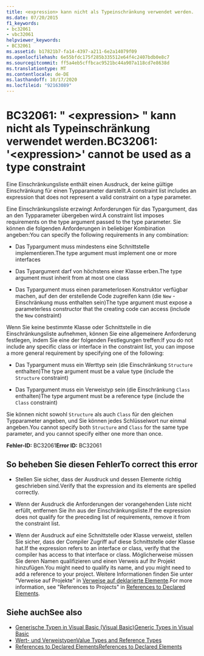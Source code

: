 ```yaml
---
title: <expression> kann nicht als Typeinschränkung verwendet werden.
ms.date: 07/20/2015
f1_keywords:
- bc32061
- vbc32061
helpviewer_keywords:
- BC32061
ms.assetid: b17821b7-fa14-4397-a211-6e2a14079f09
ms.openlocfilehash: 6e55bfdc175f285b335512e64f4c2407bdb0e8c7
ms.sourcegitcommit: ff5a4eb5cffbcac9521bc44a907a118cd7e8638d
ms.translationtype: MT
ms.contentlocale: de-DE
ms.lasthandoff: 10/17/2020
ms.locfileid: "92163089"
---
```

# <a name="bc32061-expression-cannot-be-used-as-a-type-constraint"></a><span data-ttu-id="1d2bc-102">BC32061: " \<expression> " kann nicht als Typeinschränkung verwendet werden.</span><span class="sxs-lookup"><span data-stu-id="1d2bc-102">BC32061: '\<expression>' cannot be used as a type constraint</span></span>

<span data-ttu-id="1d2bc-103">Eine Einschränkungsliste enthält einen Ausdruck, der keine gültige Einschränkung für einen Typparameter darstellt.</span><span class="sxs-lookup"><span data-stu-id="1d2bc-103">A constraint list includes an expression that does not represent a valid constraint on a type parameter.</span></span>

 <span data-ttu-id="1d2bc-104">Eine Einschränkungsliste erzwingt Anforderungen für das Typargument, das an den Typparameter übergeben wird.</span><span class="sxs-lookup"><span data-stu-id="1d2bc-104">A constraint list imposes requirements on the type argument passed to the type parameter.</span></span> <span data-ttu-id="1d2bc-105">Sie können die folgenden Anforderungen in beliebiger Kombination angeben:</span><span class="sxs-lookup"><span data-stu-id="1d2bc-105">You can specify the following requirements in any combination:</span></span>

- <span data-ttu-id="1d2bc-106">Das Typargument muss mindestens eine Schnittstelle implementieren.</span><span class="sxs-lookup"><span data-stu-id="1d2bc-106">The type argument must implement one or more interfaces</span></span>

- <span data-ttu-id="1d2bc-107">Das Typargument darf von höchstens einer Klasse erben.</span><span class="sxs-lookup"><span data-stu-id="1d2bc-107">The type argument must inherit from at most one class</span></span>

- <span data-ttu-id="1d2bc-108">Das Typargument muss einen parameterlosen Konstruktor verfügbar machen, auf den der erstellende Code zugreifen kann (die `New` -Einschränkung muss enthalten sein)</span><span class="sxs-lookup"><span data-stu-id="1d2bc-108">The type argument must expose a parameterless constructor that the creating code can access (include the `New` constraint)</span></span>

 <span data-ttu-id="1d2bc-109">Wenn Sie keine bestimmte Klasse oder Schnittstelle in die Einschränkungsliste aufnehmen, können Sie eine allgemeinere Anforderung festlegen, indem Sie eine der folgenden Festlegungen treffen:</span><span class="sxs-lookup"><span data-stu-id="1d2bc-109">If you do not include any specific class or interface in the constraint list, you can impose a more general requirement by specifying one of the following:</span></span>

- <span data-ttu-id="1d2bc-110">Das Typargument muss ein Werttyp sein (die Einschränkung `Structure` enthalten)</span><span class="sxs-lookup"><span data-stu-id="1d2bc-110">The type argument must be a value type (include the `Structure` constraint)</span></span>

- <span data-ttu-id="1d2bc-111">Das Typargument muss ein Verweistyp sein (die Einschränkung `Class` enthalten)</span><span class="sxs-lookup"><span data-stu-id="1d2bc-111">The type argument must be a reference type (include the `Class` constraint)</span></span>

 <span data-ttu-id="1d2bc-112">Sie können nicht sowohl `Structure` als auch `Class` für den gleichen Typparameter angeben, und Sie können jedes Schlüsselwort nur einmal angeben.</span><span class="sxs-lookup"><span data-stu-id="1d2bc-112">You cannot specify both `Structure` and `Class` for the same type parameter, and you cannot specify either one more than once.</span></span>

 <span data-ttu-id="1d2bc-113">**Fehler-ID:** BC32061</span><span class="sxs-lookup"><span data-stu-id="1d2bc-113">**Error ID:** BC32061</span></span>

## <a name="to-correct-this-error"></a><span data-ttu-id="1d2bc-114">So beheben Sie diesen Fehler</span><span class="sxs-lookup"><span data-stu-id="1d2bc-114">To correct this error</span></span>

- <span data-ttu-id="1d2bc-115">Stellen Sie sicher, dass der Ausdruck und dessen Elemente richtig geschrieben sind.</span><span class="sxs-lookup"><span data-stu-id="1d2bc-115">Verify that the expression and its elements are spelled correctly.</span></span>

- <span data-ttu-id="1d2bc-116">Wenn der Ausdruck die Anforderungen der vorangehenden Liste nicht erfüllt, entfernen Sie ihn aus der Einschränkungsliste.</span><span class="sxs-lookup"><span data-stu-id="1d2bc-116">If the expression does not qualify for the preceding list of requirements, remove it from the constraint list.</span></span>

- <span data-ttu-id="1d2bc-117">Wenn der Ausdruck auf eine Schnittstelle oder Klasse verweist, stellen Sie sicher, dass der Compiler Zugriff auf diese Schnittstelle oder Klasse hat.</span><span class="sxs-lookup"><span data-stu-id="1d2bc-117">If the expression refers to an interface or class, verify that the compiler has access to that interface or class.</span></span> <span data-ttu-id="1d2bc-118">Möglicherweise müssen Sie deren Namen qualifizieren und einen Verweis auf Ihr Projekt hinzufügen.</span><span class="sxs-lookup"><span data-stu-id="1d2bc-118">You might need to qualify its name, and you might need to add a reference to your project.</span></span> <span data-ttu-id="1d2bc-119">Weitere Informationen finden Sie unter "Verweise auf Projekte" in [Verweise auf deklarierte Elemente](../../programming-guide/language-features/declared-elements/references-to-declared-elements.md).</span><span class="sxs-lookup"><span data-stu-id="1d2bc-119">For more information, see "References to Projects" in [References to Declared Elements](../../programming-guide/language-features/declared-elements/references-to-declared-elements.md).</span></span>

## <a name="see-also"></a><span data-ttu-id="1d2bc-120">Siehe auch</span><span class="sxs-lookup"><span data-stu-id="1d2bc-120">See also</span></span>

- [<span data-ttu-id="1d2bc-121">Generische Typen in Visual Basic (Visual Basic)</span><span class="sxs-lookup"><span data-stu-id="1d2bc-121">Generic Types in Visual Basic</span></span>](../../programming-guide/language-features/data-types/generic-types.md)
- [<span data-ttu-id="1d2bc-122">Wert- und Verweistypen</span><span class="sxs-lookup"><span data-stu-id="1d2bc-122">Value Types and Reference Types</span></span>](../../programming-guide/language-features/data-types/value-types-and-reference-types.md)
- [<span data-ttu-id="1d2bc-123">References to Declared Elements</span><span class="sxs-lookup"><span data-stu-id="1d2bc-123">References to Declared Elements</span></span>](../../programming-guide/language-features/declared-elements/references-to-declared-elements.md)
